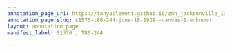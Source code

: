 ```yaml
---
annotation_page_uri: https://tanyaclement.github.io/znh_jacksonville_1939/annotations/s1576-t86-244-june-18-1939--canvas-1-unknown.json
annotation_page_slug: s1576-t86-244-june-18-1939--canvas-1-unknown
layout: annotation_page
manifest_label: S1576 , T86-244

---
```

